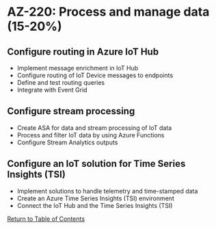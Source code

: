 # AZ-220: Process and manage data (15-20%)
## Configure routing in Azure IoT Hub
- Implement message enrichment in IoT Hub
- Configure routing of IoT Device messages to endpoints
- Define and test routing queries
- Integrate with Event Grid

## Configure stream processing
- Create ASA for data and stream processing of IoT data
- Process and filter IoT data by using Azure Functions
- Configure Stream Analytics outputs

## Configure an IoT solution for Time Series Insights (TSI)
- Implement solutions to handle telemetry and time-stamped data
- Create an Azure Time Series Insights (TSI) environment
- Connect the IoT Hub and the Time Series Insights (TSI)

[Return to Table of Contents](README.md)